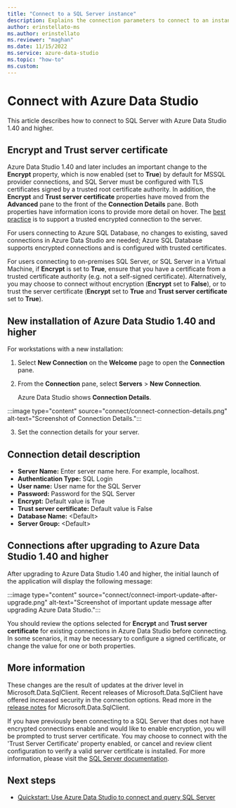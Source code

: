 ```yaml
---
title: "Connect to a SQL Server instance"
description: Explains the connection parameters to connect to an instance of SQL Server with Azure Data Studio. Includes details about how to secure and encrypt connections.
author: erinstellato-ms
ms.author: erinstellato
ms.reviewer: "maghan"
ms.date: 11/15/2022
ms.service: azure-data-studio
ms.topic: "how-to"
ms.custom:
---
```


# Connect with Azure Data Studio

This article describes how to connect to SQL Server with Azure Data Studio 1.40 and higher.

## Encrypt and Trust server certificate

Azure Data Studio 1.40 and later includes an important change to the **Encrypt** property, which is now enabled (set to **True**) by default for MSSQL provider connections, and SQL Server must be configured with TLS certificates signed by a trusted root certificate authority. In addition, the **Encrypt** and **Trust server certificate** properties have moved from the **Advanced** pane to the front of the **Connection Details** pane. Both properties have information icons to provide more detail on hover. The [best practice](../relational-databases/security/securing-sql-server.md) is to support a trusted encrypted connection to the server.

For users connecting to Azure SQL Database, no changes to existing, saved connections in Azure Data Studio are needed; Azure SQL Database supports encrypted connections and is configured with trusted certificates. 

For users connecting to on-premises SQL Server, or SQL Server in a Virtual Machine, if **Encrypt** is set to **True**, ensure that you have a certificate from a trusted certificate authority (e.g. not a self-signed certificate). Alternatively, you may choose to connect without encryption (**Encrypt** set to **False**), or to trust the server certificate (**Encrypt** set to **True** and **Trust server certificate** set to **True**).   

## New installation of Azure Data Studio 1.40 and higher

For workstations with a new installation:

1. Select **New Connection** on the **Welcome** page to open the **Connection** pane.
2. From the **Connection** pane, select  **Servers** > **New Connection**.

   Azure Data Studio shows **Connection Details**.

:::image type="content" source="connect/connect-connection-details.png" alt-text="Screenshot of Connection Details.":::

3. Set the connection details for your server.

## Connection detail description

- **Server Name:** Enter server name here. For example, localhost.
- **Authentication Type:** SQL Login
- **User name:** User name for the SQL Server
- **Password:** Password for the SQL Server
- **Encrypt:** Default value is True
- **Trust server certificate:** Default value is False
- **Database Name:** \<Default\>
- **Server Group:** \<Default\>

## Connections after upgrading to Azure Data Studio 1.40 and higher

After upgrading to Azure Data Studio 1.40 and higher, the initial launch of the application will display the following message:

:::image type="content" source="connect/connect-import-update-after-upgrade.png" alt-text="Screenshot of important update message after upgrading Azure Data Studio.":::

You should review the options selected for **Encrypt** and **Trust server certificate** for existing connections in Azure Data Studio before connecting. In some scenarios, it may be necessary to configure a signed certificate, or change the value for one or both properties.  

## More information

These changes are the result of updates at the driver level in Microsoft.Data.SqlClient. Recent releases of Microsoft.Data.SqlClient have offered increased security in the connection options. Read more in the [release notes](../connect/ado-net/introduction-microsoft-data-sqlclient-namespace.md) for Microsoft.Data.SqlClient.

If you have previously been connecting to a SQL Server that does not have encrypted connections enable and would like to enable encryption, you will be prompted to trust server certificate. You may choose to connect with the 'Trust Server Certificate' property enabled, or cancel and review client configuration to verify a valid server certificate is installed. For more information, please visit the [SQL Server documentation](/sql/database-engine/configure-windows/configure-sql-server-encryption).

## Next steps

- [Quickstart: Use Azure Data Studio to connect and query SQL Server](quickstart-sql-server.md)